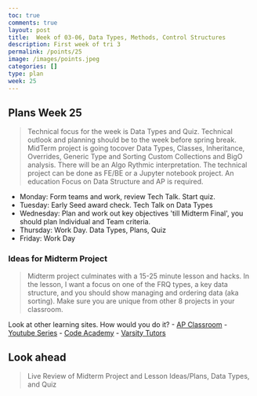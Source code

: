 ```yaml
---
toc: true
comments: true
layout: post
title:  Week of 03-06, Data Types, Methods, Control Structures
description: First week of tri 3
permalink: /points/25
image: /images/points.jpeg
categories: []
type: plan
week: 25
---
```


## Plans Week 25
> Technical focus for the week is Data Types and Quiz.  Technical outlook and planning should be to the week before spring break.   MidTerm project is going tocover Data Types, Classes, Inheritance, Overrides, Generic Type and Sorting Custom Collections and BigO analysis. There will be an Algo Rythmic interpretation. The technical project can be done as FE/BE or a Jupyter notebook project.  An education Focus on Data Structure and AP is required.
- Monday: Form teams and work, review Tech Talk. Start quiz.
- Tuesday: Early Seed award check.  Tech Talk on Data Types
- Wednesday: Plan and work out key objectives 'till Midterm Final', you should plan Individual and Team criteria.
- Thursday: Work Day. Data Types, Plans, Quiz
- Friday: Work Day

### Ideas for Midterm Project
> Midterm project culminates with a 15-25 minute lesson and hacks.  In the lesson, I want a focus on one of the FRQ types, a key data structure, and you should show managing and ordering data (aka sorting).  Make sure you are unique from other 8 projects in your classroom.

Look at other learning sites.  How would you do it?
    - [AP Classroom](https://apclassroom.collegeboard.org/8/home?unit=-1)
    - [Youtube Series](https://www.google.com/search?q=APCSA+youtube&oq=APCSA+youtube&aqs=chrome..69i57.4923j0j7&sourceid=chrome&ie=UTF-8)
    - [Code Academy](https://www.codecademy.com/learn/paths/ap-computer-science-a)
    - [Varsity Tutors](https://www.varsitytutors.com/ap_computer_science_a-practice-tests)

## Look ahead
> Live Review of Midterm Project and Lesson Ideas/Plans, Data Types, and Quiz